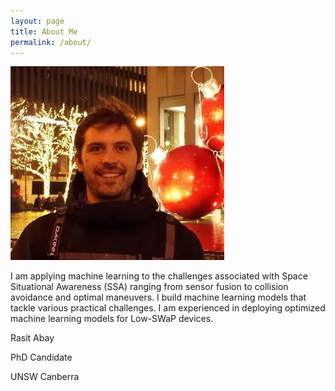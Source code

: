 ```yaml
---
layout: page
title: About Me
permalink: /about/
---
```


![Figure 1](me.jpeg)

I am applying machine learning to the challenges associated with Space Situational Awareness (SSA) ranging from sensor fusion to collision avoidance and optimal maneuvers. I build machine learning models that tackle various practical challenges. I am experienced in deploying optimized machine learning models for Low-SWaP devices.

Rasit Abay

PhD Candidate

UNSW Canberra
